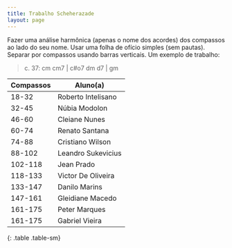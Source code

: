 ```yaml
---
title: Trabalho Scheherazade
layout: page
---
```


Fazer uma análise harmônica (apenas o nome dos acordes) dos compassos ao
lado do seu nome. Usar uma folha de ofício simples (sem pautas). Separar
por compassos usando barras verticais. Um exemplo de trabalho:

> c. 37: cm cm7 | c#o7 dm d7 | gm

| Compassos    | Aluno(a)           |
| ------------ | --------           |
| 18-32        | Roberto Intelisano |
| 32-45        | Núbia Modolon      |
| 46-60        | Cleiane Nunes      |
| 60-74        | Renato Santana     |
| 74-88        | Cristiano Wilson   |
| 88-102       | Leandro Sukevicius |
| 102-118      | Jean Prado         |
| 118-133      | Victor De Oliveira |
| 133-147      | Danilo Marins      |
| 147-161      | Gleidiane Macedo   |
| 161-175      | Peter Marques      |
| 161-175      | Gabriel Vieira     |
{: .table .table-sm}
